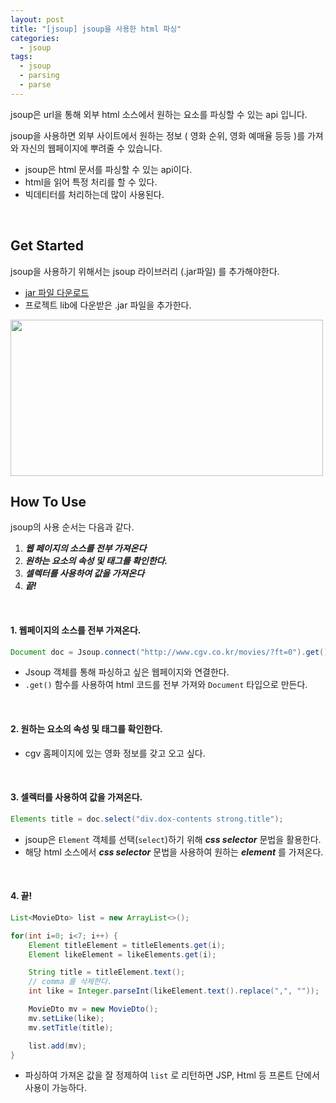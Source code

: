```yaml
---
layout: post
title: "[jsoup] jsoup을 사용한 html 파싱"
categories:
  - jsoup
tags:
  - jsoup
  - parsing
  - parse
---
```





jsoup은 url을 통해 외부 html 소스에서 원하는 요소를 파싱할 수 있는 api 입니다.

jsoup을 사용하면 외부 사이트에서 원하는 정보 ( 영화 순위, 영화 예매율 등등 )를 가져와 자신의 웹페이지에 뿌려줄 수 있습니다.









- jsoup은 html 문서를 파싱할 수 있는 api이다.
- html을 읽어 특정 처리를 할 수 있다.
- 빅데티터를 처리하는데 많이 사용된다.






<br>

## Get Started

jsoup을 사용하기 위해서는 jsoup 라이브러리 (.jar파일) 를 추가해야한다.

- [jar 파일 다운로드](https://jsoup.org/download)
- 프로젝트 lib에 다운받은 .jar 파일을 추가한다.

<img src="https://i.imgur.com/c3zuxkK.png" width="500px" height="250px"/>



<br>

## How To Use

jsoup의 사용 순서는 다음과 같다.

1. ***웹 페이지의 소스를 전부 가져온다***
2. ***원하는 요소의 속성 및 태그를 확인한다.***
3. ***셀렉터를 사용하여 값을 가져온다***
4. ***끝!***

<br>

#### 1. 웹페이지의 소스를 전부 가져온다.

```java
Document doc = Jsoup.connect("http://www.cgv.co.kr/movies/?ft=0").get();
```

- Jsoup 객체를 통해 파싱하고 싶은 웹페이지와 연결한다.
- ```.get()``` 함수를 사용하여 html 코드를 전부 가져와 ```Document``` 타입으로 만든다.

<br>


#### 2. 원하는 요소의 속성 및 태그를 확인한다.

- cgv 홈페이지에 있는 영화 정보를 갖고 오고 싶다.

<br>

#### 3. 셀렉터를 사용하여 값을 가져온다.


```java
Elements title = doc.select("div.dox-contents strong.title");
```

- jsoup은 ```Element``` 객체를 선택(```select```)하기 위해 ***css selector*** 문법을 활용한다.
- 해당 html 소스에서 ***css selector*** 문법을 사용하여 원하는 ***element*** 를 가져온다.



<br>

#### 4. 끝!

```java
List<MovieDto> list = new ArrayList<>();

for(int i=0; i<7; i++) {
    Element titleElement = titleElements.get(i);
    Element likeElement = likeElements.get(i);

    String title = titleElement.text();
    // comma 를 삭제한다.
    int like = Integer.parseInt(likeElement.text().replace(",", ""));

    MovieDto mv = new MovieDto();
    mv.setLike(like);
    mv.setTitle(title);

    list.add(mv);
}
```

- 파싱하여 가져온 값을 잘 정제하여 ```list``` 로 리턴하면 JSP, Html 등 프론트 단에서 사용이 가능하다.
